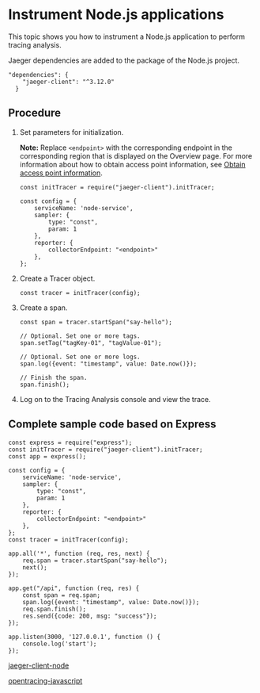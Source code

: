 # Instrument Node.js applications

This topic shows you how to instrument a Node.js application to perform tracing analysis.

Jaeger dependencies are added to the package of the Node.js project.

```
"dependencies": {
    "jaeger-client": "^3.12.0"
  }
```

## Procedure

1.  Set parameters for initialization.

    **Note:** Replace `<endpoint>` with the corresponding endpoint in the corresponding region that is displayed on the Overview page. For more information about how to obtain access point information, see [Obtain access point information](#tab2).

    ```
    const initTracer = require("jaeger-client").initTracer;
    
    const config = {
        serviceName: 'node-service',
        sampler: {
            type: "const",
            param: 1
        },
        reporter: {
            collectorEndpoint: "<endpoint>"
        },
    };
    ```

2.  Create a Tracer object.

    ```
    const tracer = initTracer(config);
    ```

3.  Create a span.

    ```
    const span = tracer.startSpan("say-hello");
    
    // Optional. Set one or more tags.
    span.setTag("tagKey-01", "tagValue-01");
    
    // Optional. Set one or more logs.
    span.log({event: "timestamp", value: Date.now()});
    
    // Finish the span.
    span.finish();
    ```

4.  Log on to the Tracing Analysis console and view the trace.


## Complete sample code based on Express

```
const express = require("express");
const initTracer = require("jaeger-client").initTracer;
const app = express();

const config = {
    serviceName: 'node-service',
    sampler: {
        type: "const",
        param: 1
    },
    reporter: {
        collectorEndpoint: "<endpoint>"
    },
};
const tracer = initTracer(config);

app.all('*', function (req, res, next) {
    req.span = tracer.startSpan("say-hello");
    next();
});

app.get("/api", function (req, res) {
    const span = req.span;
    span.log({event: "timestamp", value: Date.now()});
    req.span.finish();
    res.send({code: 200, msg: "success"});
});

app.listen(3000, '127.0.0.1', function () {
    console.log('start');
});
```

[jaeger-client-node](https://github.com/jaegertracing/jaeger-client-node)

[opentracing-javascript](https://github.com/opentracing/opentracing-javascript)

